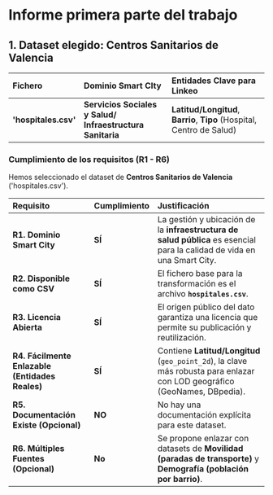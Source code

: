 # Informe primera parte del trabajo

## 1. Dataset elegido: Centros Sanitarios de Valencia

| Fichero | Dominio Smart CIty | Entidades Clave para Linkeo |
| :--- | :--- | :--- |
| **'hospitales.csv'** | **Servicios Sociales y Salud/ Infraestructura Sanitaria** | **Latitud/Longitud**, **Barrio**, **Tipo** (Hospital, Centro de Salud) |

### Cumplimiento de los requisitos (R1 - R6)

Hemos seleccionado el dataset de **Centros Sanitarios de Valencia** ('hospitales.csv').

| Requisito | Cumplimiento | Justificación |
| :--- | :--- | :--- |
| **R1. Dominio Smart City** | **SÍ** | La gestión y ubicación de la **infraestructura de salud pública** es esencial para la calidad de vida en una Smart City. |
| **R2. Disponible como CSV** | **SÍ** | El fichero base para la transformación es el archivo **`hospitales.csv`**. |
| **R3. Licencia Abierta** | **SÍ** | El origen público del dato garantiza una licencia que permite su publicación y reutilización. |
| **R4. Fácilmente Enlazable (Entidades Reales)** | **SÍ** | Contiene **Latitud/Longitud** (`geo_point_2d`), la clave más robusta para enlazar con LOD geográfico (GeoNames, DBpedia). |
| **R5. Documentación Existe (Opcional)**| **NO** | No hay una documentación explícita para este dataset. |
| **R6. Múltiples Fuentes (Opcional)** | **No** | Se propone enlazar con datasets de **Movilidad (paradas de transporte)** y **Demografía (población por barrio)**. |



